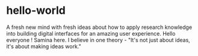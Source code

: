 # hello-world
A fresh new mind with fresh ideas about how to apply research knowledge into building digital interfaces for an amazing user experience.
Hello everyone ! Samina here. I believe in one theory - "It's not just about ideas, it's about making ideas work."
